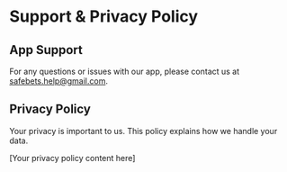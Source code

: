 # Support & Privacy Policy

## App Support

For any questions or issues with our app, please contact us at safebets.help@gmail.com.

## Privacy Policy

Your privacy is important to us. This policy explains how we handle your data.

[Your privacy policy content here]
